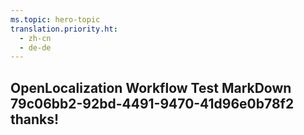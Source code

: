 ```yaml
---
ms.topic: hero-topic
translation.priority.ht: 
  - zh-cn
  - de-de
---
```

## OpenLocalization Workflow Test MarkDown 79c06bb2-92bd-4491-9470-41d96e0b78f2 thanks!
